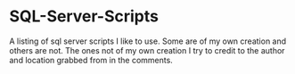 # SQL-Server-Scripts
A listing of sql server scripts I like to use.  Some are of my own creation and others are not.  The ones not of my own creation I try to credit to the author and location grabbed from in the comments. 
